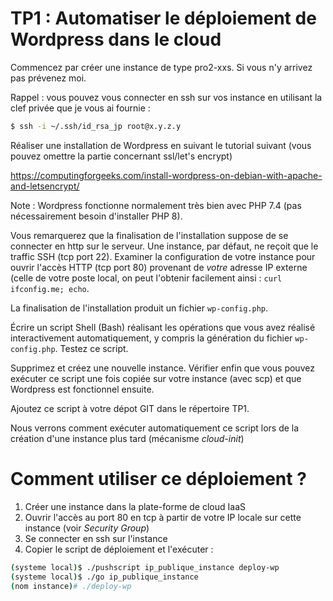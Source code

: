 # TP1 : Automatiser le déploiement de Wordpress dans le cloud

Commencez par créer une instance de type pro2-xxs. Si vous n'y
arrivez pas prévenez moi.

Rappel : vous pouvez vous connecter en ssh sur vos instance en
utilisant la clef privée que je vous ai fournie :

~~~~Bash
$ ssh -i ~/.ssh/id_rsa_jp root@x.y.z.y
~~~~

Réaliser une installation de Wordpress en suivant le tutorial
suivant (vous pouvez omettre la partie concernant ssl/let's encrypt)

https://computingforgeeks.com/install-wordpress-on-debian-with-apache-and-letsencrypt/

Note : Wordpress fonctionne normalement très bien avec PHP 7.4 (pas
nécessairement besoin d'installer PHP 8).

Vous remarquerez que la finalisation de l'installation suppose de
se connecter en http sur le serveur. Une instance, par défaut,
ne reçoit que le traffic SSH (tcp port 22). Examiner la configuration
de votre instance pour ouvrir l'accès HTTP (tcp port 80) provenant
de *votre* adresse IP externe (celle de votre poste local, on peut 
l'obtenir facilement ainsi : `curl ifconfig.me; echo`.

La finalisation de l'installation produit un fichier `wp-config.php`.

Écrire un script Shell (Bash) réalisant les opérations que vous
avez réalisé interactivement automatiquement, y compris la génération
du fichier `wp-config.php`. Testez ce script.

Supprimez et créez une nouvelle instance.
Vérifier enfin que vous pouvez exécuter ce script une fois copiée
sur votre instance (avec scp) et que Wordpress est fonctionnel
ensuite.

Ajoutez ce script à votre dépot GIT dans le répertoire TP1.

Nous verrons comment exécuter automatiquement ce script lors de
la création d'une instance plus tard (mécanisme _cloud-init_)


# Comment utiliser ce déploiement ?

1. Créer une instance dans la plate-forme de cloud IaaS
2. Ouvrir l'accès au port 80 en tcp à partir de votre IP locale
   sur cette instance (voir _Security Group_)
3. Se connecter en ssh sur l'instance
4. Copier le script de déploiement et l'exécuter :

~~~~Bash
(systeme local)$ ./pushscript ip_publique_instance deploy-wp
(systeme local)$ ./go ip_publique_instance
(nom instance)# ./deploy-wp
~~~~

